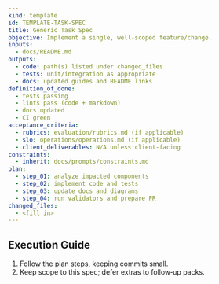 ```yaml
---
kind: template
id: TEMPLATE-TASK-SPEC
title: Generic Task Spec
objective: Implement a single, well‑scoped feature/change.
inputs:
  - docs/README.md
outputs:
  - code: path(s) listed under changed_files
  - tests: unit/integration as appropriate
  - docs: updated guides and README links
definition_of_done:
  - tests passing
  - lints pass (code + markdown)
  - docs updated
  - CI green
acceptance_criteria:
  - rubrics: evaluation/rubrics.md (if applicable)
  - slo: operations/operations.md (if applicable)
  - client_deliverables: N/A unless client‑facing
constraints:
  - inherit: docs/prompts/constraints.md
plan:
  - step_01: analyze impacted components
  - step_02: implement code and tests
  - step_03: update docs and diagrams
  - step_04: run validators and prepare PR
changed_files:
  - <fill in>
---
```


## Execution Guide

1. Follow the plan steps, keeping commits small.
2. Keep scope to this spec; defer extras to follow‑up packs.
